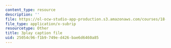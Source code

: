```yaml
---
content_type: resource
description: ''
file: https://ol-ocw-studio-app-production.s3.amazonaws.com/courses/18-01sc-single-variable-calculus-fall-2010/25054c96f1b9749ed426bae6d6460a85_CXKoCMVqM9s.srt
file_type: application/x-subrip
resourcetype: Other
title: 3play caption file
uid: 25054c96-f1b9-749e-d426-bae6d6460a85
---
```

